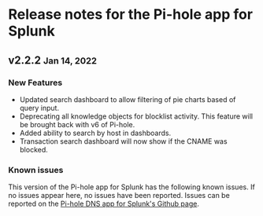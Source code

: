 # Release notes for the Pi-hole app for Splunk

## v2.2.2 <small>Jan 14, 2022</small>

### New Features

- Updated search dashboard to allow filtering of pie charts based of query input.
- Deprecating all knowledge objects for blocklist activity. This feature will be brought back with v6 of Pi-hole.
- Added ability to search by host in dashboards.
- Transaction search dashboard will now show if the CNAME was blocked.

### Known issues

This version of the Pi-hole app for Splunk has the following known issues. If no issues appear here, no issues have been reported. Issues can be reported on the [Pi-hole DNS app for Splunk's Github page](https://github.com/ZachChristensen28/pihole_dns_app/issues).
